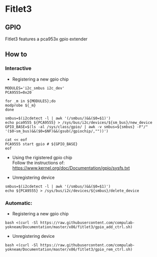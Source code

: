 # Fitlet3

## GPIO

Fitlet3 features a pca953x gpio extender

## How to

### Interactive

* Registering a new gpio chip
```
MODULES='i2c_smbus i2c_dev'
PCA9555=0x20

for _m in ${MODULES};do
modprobe ${_m}
done

smbus=$(i2cdetect -l | awk '(/smbus/)&&($0=$1)')
echo pca9555 ${PCA9555} > /sys/bus/i2c/devices/${sm_bus}/new_device
GPIO_BASE=$(ls -al /sys/class/gpio/ | awk -v smbus=${smbus} -F"/" '($0~sm_bus)&&($0=$NF)&&(gsub(/gpiochip/,""))')

cat << eof
PCA9555 start gpio # ${GPIO_BASE}
eof
```

* Using the rigistered gpio chip<br>
Follow the instructions of: https://www.kernel.org/doc/Documentation/gpio/sysfs.txt


* Unregistering device
```
smbus=$(i2cdetect -l | awk '(/smbus/)&&($0=$1)')
echo ${PCA9555} > /sys/bus/i2c/devices/${smbus}/delete_device
```

### Automatic:
* Registering a new gpio chip
```
bash <(curl -Sl https://raw.githubusercontent.com/compulab-yokneam/Documentation/master/x86/fitlet3/gpio_add_ctrl.sh)
```

* Unregistering device
```
bash <(curl -Sl https://raw.githubusercontent.com/compulab-yokneam/Documentation/master/x86/fitlet3/gpio_rem_ctrl.sh)
```
